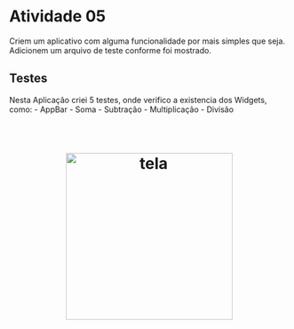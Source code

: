 # Atividade 05

Criem um aplicativo com alguma funcionalidade por mais simples que seja.
Adicionem um arquivo de teste conforme foi mostrado.

## Testes

Nesta Aplicação criei 5 testes, onde verifico a existencia dos Widgets, como:
    - AppBar
    - Soma
    - Subtração
    - Multiplicação
    - Divisão

<br>

<h1 align="center">
    <img align="center" src="src\assets\Atividade 5.jpg" width="300px;" alt="tela"/>
</h1>
